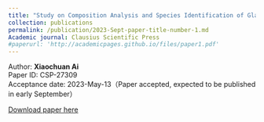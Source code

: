 ```yaml
---
title: "Study on Composition Analysis and Species Identification of Glass Relics Based on the Multiple Linear Regression Model"
collection: publications
permalink: /publication/2023-Sept-paper-title-number-1.md
Academic journal: Clausius Scientific Press
#paperurl: 'http://academicpages.github.io/files/paper1.pdf'
---
```

Author: **Xiaochuan Ai**<br>
Paper ID: CSP-27309<br>
Acceptance date: 2023-May-13（Paper accepted, expected to be published in early September）

[Download paper here](https://github.com/XiaochuanAi/XiaochuanAi.github.io/blob/master/CSP.pdf)

